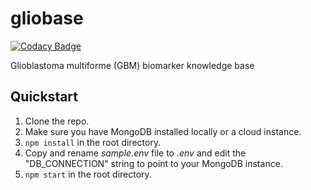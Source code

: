 # gliobase

[![Codacy Badge](https://api.codacy.com/project/badge/Grade/0eb96de367784956930d3bd8ef7fcdbf)](https://app.codacy.com/app/jgeofil/gliobase?utm_source=github.com&utm_medium=referral&utm_content=thehyve/gliobase&utm_campaign=Badge_Grade_Settings)

Glioblastoma multiforme (GBM) biomarker knowledge base

## Quickstart
1. Clone the repo.
2. Make sure you have MongoDB installed locally or a cloud instance.
3. ```npm install``` in the root directory.
4. Copy and rename *sample.env* file to *.env* and edit the "DB_CONNECTION" string to point to your MongoDB instance.
5. ```npm start``` in the root directory.
